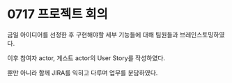 # 0717 프로젝트 회의

금일 아이디어를 선정한 후 구현해야할 세부 기능들에 대해 팀원들과 브레인스토밍하였다.

이후 참여자 actor, 게스트 actor의 User Story를 작성하였다.

뿐만 아니라 함께 JIRA를 익히고 다루며 업무를 분담하였다.
